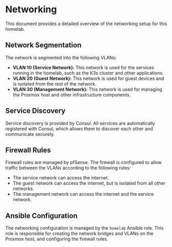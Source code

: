 # Networking

This document provides a detailed overview of the networking setup for this homelab.

## Network Segmentation

The network is segmented into the following VLANs:

*   **VLAN 10 (Service Network):** This network is used for the services running in the homelab, such as the K3s cluster and other applications.
*   **VLAN 20 (Guest Network):** This network is used for guest devices and is isolated from the rest of the network.
*   **VLAN 30 (Management Network):** This network is used for managing the Proxmox host and other infrastructure components.

## Service Discovery

Service discovery is provided by Consul. All services are automatically registered with Consul, which allows them to discover each other and communicate securely.

## Firewall Rules

Firewall rules are managed by pfSense. The firewall is configured to allow traffic between the VLANs according to the following rules:

*   The service network can access the internet.
*   The guest network can access the internet, but is isolated from all other networks.
*   The management network can access the internet and the service network.

## Ansible Configuration

The networking configuration is managed by the `homelab` Ansible role. This role is responsible for creating the network bridges and VLANs on the Proxmox host, and configuring the firewall rules.
